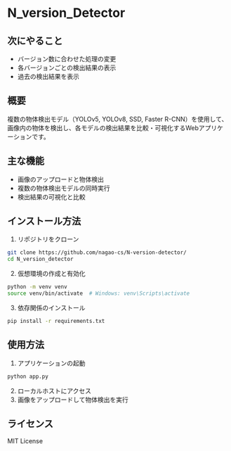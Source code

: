 # N_version_Detector

## 次にやること
+ バージョン数に合わせた処理の変更
+ 各バージョンごとの検出結果の表示
+ 過去の検出結果を表示

## 概要
複数の物体検出モデル（YOLOv5, YOLOv8, SSD, Faster R-CNN）を使用して、画像内の物体を検出し、各モデルの検出結果を比較・可視化するWebアプリケーションです。

## 主な機能
- 画像のアップロードと物体検出
- 複数の物体検出モデルの同時実行
- 検出結果の可視化と比較

## インストール方法
1. リポジトリをクローン
```bash
git clone https://github.com/nagao-cs/N-version-detector/
cd N_version_detector
```

2. 仮想環境の作成と有効化
```bash
python -m venv venv
source venv/bin/activate  # Windows: venv\Scripts\activate
```

3. 依存関係のインストール
```bash
pip install -r requirements.txt
```

## 使用方法
1. アプリケーションの起動
```bash
python app.py
```

2. ローカルホストにアクセス
3. 画像をアップロードして物体検出を実行

## ライセンス
MIT License
